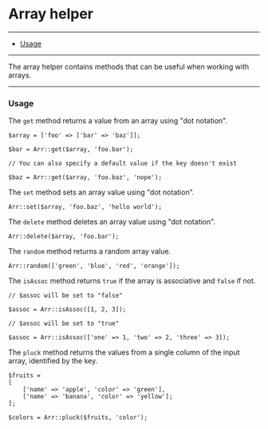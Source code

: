 # Array helper

--------------------------------------------------------

* [Usage](#usage)

--------------------------------------------------------

The array helper contains methods that can be useful when working with arrays.

--------------------------------------------------------

<a id="usage"></a>

### Usage

The `get` method returns a value from an array using "dot notation".

```
$array = ['foo' => ['bar' => 'baz']];

$bar = Arr::get($array, 'foo.bar');

// You can also specify a default value if the key doesn't exist

$baz = Arr::get($array, 'foo.baz', 'nope');
```

The `set` method sets an array value using "dot notation".

```
Arr::set($array, 'foo.baz', 'hello world');
```

The `delete` method deletes an array value using "dot notation".

```
Arr::delete($array, 'foo.bar');
```

The `random` method returns a random array value.

```
Arr::random(['green', 'blue', 'red', 'orange']);
```

The `isAssoc` method returns `true` if the array is associative and `false` if not.

```
// $assoc will be set to "false"

$assoc = Arr::isAssoc([1, 2, 3]);

// $assoc will be set to "true"

$assoc = Arr::isAssoc(['one' => 1, 'two' => 2, 'three' => 3]);
```

The `pluck` method returns the values from a single column of the input array, identified by the key.

```
$fruits =
[
	['name' => 'apple', 'color' => 'green'],
	['name' => 'banana', 'color' => 'yellow'];
];

$colors = Arr::pluck($fruits, 'color');
```
